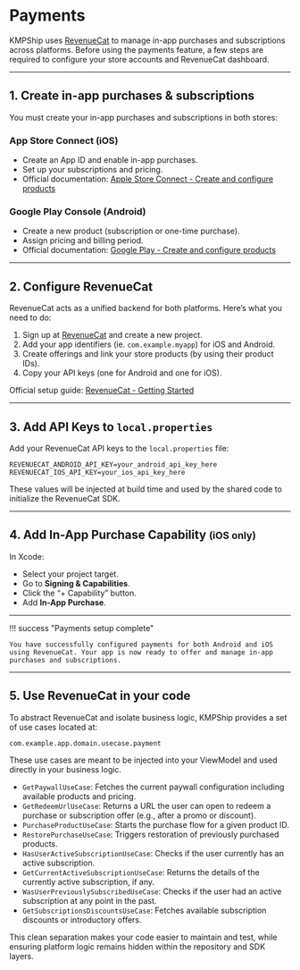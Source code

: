 # Payments

KMPShip uses [RevenueCat](https://www.revenuecat.com/) to manage in-app purchases and subscriptions across platforms. Before using the payments feature, a few steps are required to configure your
store accounts and RevenueCat dashboard.

---

## 1. Create in-app purchases & subscriptions

You must create your in-app purchases and subscriptions in both stores:

### App Store Connect (iOS)

* Create an App ID and enable in-app purchases.
* Set up your subscriptions and pricing.
* Official documentation: [Apple Store Connect - Create and configure products](https://www.revenuecat.com/docs/getting-started/entitlements/ios-products)

### Google Play Console (Android)

* Create a new product (subscription or one-time purchase).
* Assign pricing and billing period.
* Official documentation: [Google Play - Create and configure products](https://www.revenuecat.com/docs/getting-started/entitlements/android-products)

---

## 2. Configure RevenueCat

RevenueCat acts as a unified backend for both platforms. Here’s what you need to do:

1. Sign up at [RevenueCat](https://app.revenuecat.com/) and create a new project.
2. Add your app identifiers (ie. `com.example.myapp`) for iOS and Android.
3. Create offerings and link your store products (by using their product IDs).
4. Copy your API keys (one for Android and one for iOS).

Official setup guide: [RevenueCat - Getting Started](https://www.revenuecat.com/docs/getting-started)

---

## 3. Add API Keys to `local.properties`

Add your RevenueCat API keys to the `local.properties` file:

```properties
REVENUECAT_ANDROID_API_KEY=your_android_api_key_here
REVENUECAT_IOS_API_KEY=your_ios_api_key_here
```

These values will be injected at build time and used by the shared code to initialize the RevenueCat SDK.

---

## 4. Add In-App Purchase Capability <small>(iOS only)</small>

In Xcode:

* Select your project target.
* Go to **Signing & Capabilities**.
* Click the “+ Capability” button.
* Add **In-App Purchase**.

---

!!! success "Payments setup complete"

    You have successfully configured payments for both Android and iOS using RevenueCat. Your app is now ready to offer and manage in-app purchases and subscriptions.

---

## 5. Use RevenueCat in your code

To abstract RevenueCat and isolate business logic, KMPShip provides a set of use cases located at:

```
com.example.app.domain.usecase.payment
```

These use cases are meant to be injected into your ViewModel and used directly in your business logic.

* `GetPaywallUseCase`: Fetches the current paywall configuration including available products and pricing.
* `GetRedeemUrlUseCase`: Returns a URL the user can open to redeem a purchase or subscription offer (e.g., after a promo or discount).
* `PurchaseProductUseCase`: Starts the purchase flow for a given product ID.
* `RestorePurchaseUseCase`: Triggers restoration of previously purchased products.
* `HasUserActiveSubscriptionUseCase`: Checks if the user currently has an active subscription.
* `GetCurrentActiveSubscriptionUseCase`: Returns the details of the currently active subscription, if any.
* `WasUserPreviouslySubscribedUseCase`: Checks if the user had an active subscription at any point in the past.
* `GetSubscriptionsDiscountsUseCase`: Fetches available subscription discounts or introductory offers.

This clean separation makes your code easier to maintain and test, while ensuring platform logic remains hidden within the repository and SDK layers.
